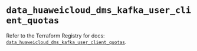 # `data_huaweicloud_dms_kafka_user_client_quotas`

Refer to the Terraform Registry for docs: [`data_huaweicloud_dms_kafka_user_client_quotas`](https://registry.terraform.io/providers/huaweicloud/huaweicloud/1.71.1/docs/data-sources/dms_kafka_user_client_quotas).
